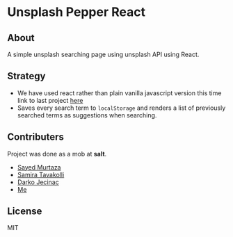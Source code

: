 # Unsplash Pepper React

## About
A simple unsplash searching page using unsplash API using React.

## Strategy
* We have used react rather than plain vanilla javascript version this time
  link to last project [here](https://github.com/sayedmurtaza24/unsplash-pepper)
* Saves every search term to `localStorage` and renders a list of 
previously searched terms as suggestions when searching.

## Contributers
Project was done as a mob at __salt__.
* [Sayed Murtaza](https://github.com/sayedmurtaza24)
* [Samira Tavakolli](https://github.com/samira020522)
* [Darko Jecinac](https://github.com/jecinacDarko)
* [Me](https://github.com/martindospel)

## License
MIT
